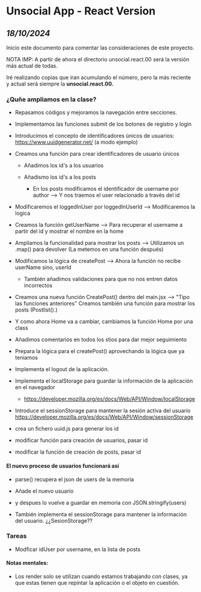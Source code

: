 # Unsocial App - React Version

## *18/10/2024*
Inicio este documento para comentar las consideraciones de este proyecto. 

NOTA IMP: A partir de ahora el directorio unsocial.react.00 será la versión más actual de todas. 

Iré realizando copias que iran acumulando el número, pero la más reciente y actual será siempre la **unsocial.react.00.**


### ¿Quñe ampliamos en la clase? 

- Repasamos códigos y mejoramos la navegación entre secciones. 

- Implementamos las funciones submit de los botones de registro y login

- Introducimos el concepto de identificadores únicos de usuarios: https://www.uuidgenerator.net/ (a modo ejemplo)

- Creamos una función para crear identificadores de usuario únicos
    - Añadimos los id's a los usuarios

    - Añadismo los id's a los posts
        - En los posts modificamos el identificador de username por author --> Y nos traemos el user relacionado a través del id

- Modificaremos el loggedInUser por loggedInUserId --> Modificaremos la logica 

- Creamos la función getUserName --> Para recuperar el username a partir del id y mostrar el nombre en la home

- Ampliamos la funcionalidad para mostrar los posts --> Utilizamos un .map() para devolver  (La metemos en una función después)

- Modificamos la lógica de createPost --> Ahora la función no recibe userName sino, userId
    - También añadimos validaciones para que no nos entren datos incorrectos

- Creamos una nueva función CreatePost() dentro del main.jsx --> "Tipo las funciones anteriores"
    Creamos también una función para mostrar los posts (Postlist().)

- Y como ahora Home va a cambiar, cambiamos la función Home por una class

- Añadimos comentarios en todos los stios para dar mejor seguimiento

- Prepara la lógica para el createPost() aprovechando la lógica que ya teniamos

- Implementa el logout de la aplicación. 

- Implementa el localStorage para guardar la información de la aplicación en el navegador
    - https://developer.mozilla.org/es/docs/Web/API/Window/localStorage

- Introduce el sessionStorage para mantener la sesión activa del usuario
https://developer.mozilla.org/es/docs/Web/API/Window/sessionStorage

- crea un fichero uuid.js para generar los id

- modificar función para creación de usuarios, pasar id

- modificar la función de creación de posts, pasar id


#### El nuevo proceso de usuarios funcionará así

- parse() recupera el json de users de la memoria 

- Añade el nuevo usuario

- y despues lo vuelve a guardar en memoria con JSON.stringify(users)

- También implementa el sessionStorage para mantener la información del usuario. ¿¿SesionStorage?? 



### Tareas

- Modficar idUser por username, en la lista de posts



#### Notas mentales: 
- Los render solo se utilizan cuando estamos trabajando con clases, ya que estas tienen que repintar la aplicación o el objeto en cuestión. 



